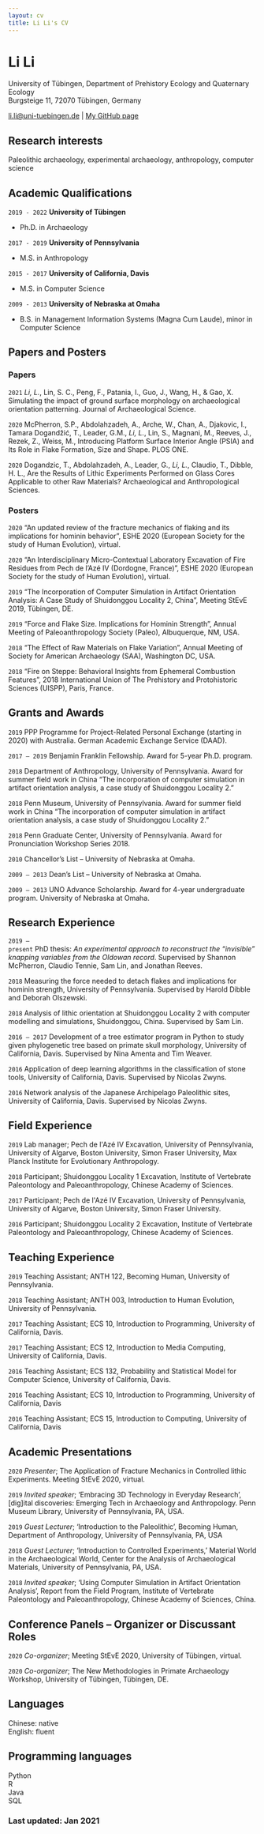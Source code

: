```yaml
---
layout: cv
title: Li Li's CV
---
```

# Li Li
University of Tübingen, Department of Prehistory Ecology and Quaternary Ecology <br />
Burgsteige 11, 72070 Tübingen, Germany

<div id="webaddress">
<a href="li.li@uni-tuebingen.de">li.li@uni-tuebingen.de</a>
| <a href="https://lili0824.github.io/lili/">My GitHub page</a>
</div>

## Research interests

Paleolithic archaeology, experimental archaeology, anthropology, computer science


## Academic Qualifications

`2019 - 2022`
__University of Tübingen__
- Ph.D. in Archaeology


`2017 - 2019`
__University of Pennsylvania__

- M.S. in Anthropology

`2015 - 2017`
__University of California, Davis__

- M.S. in Computer Science

`2009 - 2013`
__University of Nebraska at Omaha__
- B.S. in Management Information Systems (Magna Cum Laude), minor in Computer Science

## Papers and Posters

### Papers
`2021` _Li, L._, Lin, S. C., Peng, F., Patania, I., Guo, J., Wang, H., & Gao, X. Simulating the impact of ground surface morphology on archaeological orientation patterning. Journal of Archaeological Science.

`2020`	McPherron, S.P., Abdolahzadeh, A., Arche, W., Chan, A., Djakovic, I., Tamara Dogandžić, T., Leader, G.M., _Li, L._, Lin, S., Magnani, M., Reeves, J., Rezek, Z., Weiss, M., Introducing Platform Surface Interior Angle (PSIA) and Its Role in Flake Formation, Size and Shape. PLOS ONE.

`2020`
Dogandzic, T., Abdolahzadeh, A., Leader, G., _Li, L._, Claudio, T., Dibble, H. L., Are the Results of Lithic Experiments Performed on Glass Cores Applicable to other Raw Materials? Archaeological and Anthropological Sciences.

### Posters

`2020`
“An updated review of the fracture mechanics of flaking and its implications for hominin behavior”, ESHE 2020 (European Society for the study of Human Evolution), virtual.

`2020`
“An Interdisciplinary Micro-Contextual Laboratory Excavation of Fire Residues from Pech de l’Azé IV (Dordogne, France)”, ESHE 2020 (European Society for the study of Human Evolution), virtual.

`2019`
“The Incorporation of Computer Simulation in Artifact Orientation Analysis: A Case Study of Shuidonggou Locality 2, China”, Meeting StEvE 2019, Tübingen, DE.

`2019`
“Force and Flake Size. Implications for Hominin Strength”, Annual Meeting of Paleoanthropology Society (Paleo), Albuquerque, NM, USA.

`2018`
“The Effect of Raw Materials on Flake Variation”, Annual Meeting of Society for American Archaeology (SAA), Washington DC, USA.

`2018`
“Fire on Steppe: Behavioral Insights from Ephemeral Combustion Features”, 2018 International Union of The Prehistory and Protohistoric Sciences (UISPP), Paris, France.

## Grants and Awards

`2019`
PPP Programme for Project-Related Personal Exchange (starting in 2020) with 			Australia. German Academic Exchange Service (DAAD).

`2017 –	2019`
Benjamin Franklin Fellowship. Award for 5-year Ph.D. program.

`2018`
Department of Anthropology, University of Pennsylvania. Award for summer field work in China “The incorporation of computer simulation in artifact orientation analysis, a case study of Shuidonggou Locality 2.”

`2018`
Penn Museum, University of Pennsylvania. Award for summer field work in China “The incorporation of computer simulation in artifact orientation analysis, a case study of Shuidonggou Locality 2.”

`2018`
Penn Graduate Center, University of Pennsylvania. Award for Pronunciation Workshop Series 2018.

`2010`
Chancellor’s List – University of Nebraska at Omaha.

`2009 –	2013`
Dean’s List – University of Nebraska at Omaha.

`2009 – 2013`
UNO Advance Scholarship. Award for 4-year undergraduate program. University of Nebraska at Omaha.

## Research Experience
`2019 –`<br />
`present`
PhD thesis: *An experimental approach to reconstruct the “invisible” knapping variables from the Oldowan record*. Supervised by Shannon McPherron, Claudio Tennie, Sam Lin, and Jonathan Reeves.

`2018`
Measuring the force needed to detach flakes and implications for hominin strength, University of Pennsylvania. Supervised by Harold Dibble and Deborah Olszewski.

`2018`
Analysis of lithic orientation at Shuidonggou Locality 2 with computer modelling and simulations, Shuidonggou, China. Supervised by Sam Lin.

`2016 –	2017`
Development of a tree estimator program in Python to study given phylogenetic tree based on primate skull morphology, University of California, Davis. Supervised by Nina Amenta and Tim Weaver.

`2016`
Application of deep learning algorithms in the classification of stone tools, University of California, Davis. Supervised by Nicolas Zwyns.

`2016`
Network analysis of the Japanese Archipelago Paleolithic sites, University of California, Davis. Supervised by Nicolas Zwyns.

## Field Experience

`2019`
Lab manager; Pech de l'Azé IV Excavation, University of Pennsylvania, University of Algarve, Boston University, Simon Fraser University, Max Planck Institute for Evolutionary Anthropology.

`2018`
Participant; Shuidonggou Locality 1 Excavation, Institute of Vertebrate Paleontology and Paleoanthropology, Chinese Academy of Sciences.

`2017`
Participant; Pech de l'Azé IV Excavation, University of Pennsylvania, University of Algarve, Boston University, Simon Fraser University.

`2016`
Participant; Shuidonggou Locality 2 Excavation, Institute of Vertebrate Paleontology and Paleoanthropology, Chinese Academy of Sciences.

## Teaching Experience

`2019`
Teaching Assistant; ANTH 122, Becoming Human, University of Pennsylvania.

`2018`
Teaching Assistant; ANTH 003, Introduction to Human Evolution, University of Pennsylvania.

`2017`
Teaching Assistant; ECS 10, Introduction to Programming, University of California, Davis.

`2017`
Teaching Assistant; ECS 12, Introduction to Media Computing, University of California, Davis.

`2016`
Teaching Assistant; ECS 132, Probability and Statistical Model for Computer Science, University of California, Davis.

`2016`
Teaching Assistant; ECS 10, Introduction to Programming, University of California, Davis

`2016`
Teaching Assistant; ECS 15, Introduction to Computing, University of California, Davis

## Academic Presentations
`2020`
*Presenter*; The Application of Fracture Mechanics in Controlled lithic Experiments. Meeting StEvE 2020, virtual.

`2019`
*Invited speaker*; ‘Embracing 3D Technology in Everyday Research’, [dig]ital discoveries: Emerging Tech in Archaeology and Anthropology. Penn Museum Library, University of Pennsylvania, PA, USA.

`2019`
*Guest Lecturer*; ‘Introduction to the Paleolithic’, Becoming Human, Department of Anthropology, University of Pennsylvania, PA, USA

`2018`
*Guest Lecturer*; ‘Introduction to Controlled Experiments,’ Material World in the Archaeological World, Center for the Analysis of Archaeological Materials, University of Pennsylvania, PA, USA.

`2018`
*Invited speaker*; ‘Using Computer Simulation in Artifact Orientation Analysis’, Report from the Field Program, Institute of Vertebrate Paleontology and Paleoanthropology, Chinese Academy of Sciences, China.

## Conference Panels – Organizer or Discussant Roles

`2020`
*Co-organizer*; Meeting StEvE 2020, University of Tübingen, virtual.

`2020`
*Co-organizer*; The New Methodologies in Primate Archaeology Workshop, University of Tübingen, Tübingen, DE.

## Languages
Chinese: native<br />
English: fluent

## Programming languages
Python<br />
R<br />
Java<br />
SQL<br />

### Last updated: Jan 2021
